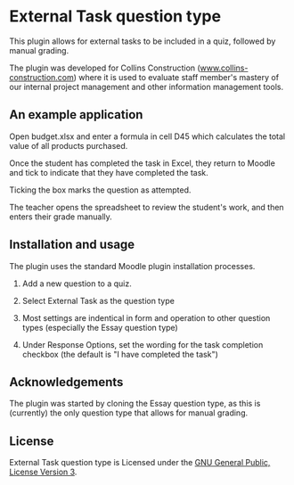 # External Task question type
This plugin allows for external tasks to be included in a quiz, followed by manual grading.

The plugin was developed for Collins Construction (www.collins-construction.com) where it is used to evaluate staff member's mastery of our internal project management and other information management tools.

## An example application
Open budget.xlsx and enter a formula in cell D45 which calculates the total value of all products purchased.

Once the student has completed the task in Excel, they return to Moodle and tick to indicate that they have completed the task.

Ticking the box marks the question as attempted.

The teacher opens the spreadsheet to review the student's work, and then enters their grade manually.

## Installation and usage

The plugin uses the standard Moodle plugin installation processes.

1. Add a new question to a quiz.

2. Select External Task as the question type

3. Most settings are indentical in form and operation to other question types (especially the Essay question type)

4. Under Response Options, set the wording for the task completion checkbox (the default is "I have completed the task")

## Acknowledgements

The plugin was started by cloning the Essay question type, as this is (currently) the only question type that allows for manual grading.

## License


External Task question type is Licensed under the [GNU General Public, License Version 3](https://www.gnu.org/licenses/gpl-3.0.en.html).
